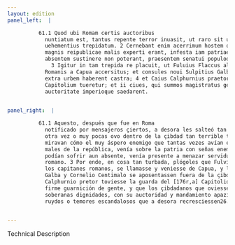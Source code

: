 ```yaml
---
layout: edition
panel_left:  |

          61.1 Quod ubi Romam certis auctoribus
            nuntiatum est, tantus repente terror inuasit, ut raro sit unquam intra moenia
            uehementius trepidatum. 2 Cernebant enim acerrimum hostem quem totiens in
            magnis reipublicae malis experti erant, infesta iam patriae signa inferre, et quem
            absentem sustinere non poterant, praesentem senatui populoque Romano seruitutem minari.
              3 Igitur in tam trepida re placuit, ut Fuluius Flaccus alter ex ducibus
            Romanis a Capua accersitus; et consules noui Sulpitius Galba et Cornelius Centimalus
            extra urbem haberent castra; 4 et Caius Calphurnius praetor ualido praesidio
            Capitolium tueretur; et ii ciues, qui summos magistratus gessissent, repentinos tumultus
            auctoritate imperioque saedarent.
        

panel_right:  |

          61.1 Aquesto, después que fue en Roma
            notificado por mensajeros çiertos, a desora les salteó tan grande espanto, que jamás
            otra vez o muy pocas ovo dentro de la çibdad tan terrible turbación. 2 Ca
            miravan cómo el muy áspero enemigo que tantas vezes avían experimentado en los grandes
            males de la república, venía sobre la patria con señas enemigables, y qu’el que ellos no
            podían sofrir aun absente, venía presente a menazar servidumbre al senado y al pueblo
            romano. 3 Por ende, en cosa tan turbada, plógoles que Fulvio Flacco, uno de
            los capitanes romanos, se llamasse y veniesse de Capua, y los nuevos cónsules Sulpicio
            Galba y Cornelio Centimalo se aposentassen fuera de la çibdad; 4 Y Gayo
            Calphurnio pretor toviesse la guarda del [176r,a] Capitolio con muy
            firme guarnición de gente, y que los çibdadanos que oviessen fasta entonçes tenido
            soberanas dignidades, con su auctoridad y mandamiento apaziguassen y sosegassen los
            ruydos o temores escandalosos que a desora recresciessen26.
        

---
```


 Technical Description 